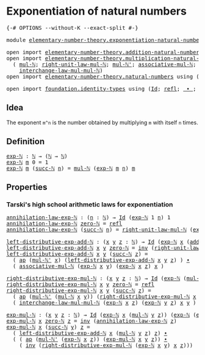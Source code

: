 # Exponentiation of natural numbers

<pre class="Agda"><a id="46" class="Symbol">{-#</a> <a id="50" class="Keyword">OPTIONS</a> <a id="58" class="Pragma">--without-K</a> <a id="70" class="Pragma">--exact-split</a> <a id="84" class="Symbol">#-}</a>

<a id="89" class="Keyword">module</a> <a id="96" href="elementary-number-theory.exponentiation-natural-numbers.html" class="Module">elementary-number-theory.exponentiation-natural-numbers</a> <a id="152" class="Keyword">where</a>

<a id="159" class="Keyword">open</a> <a id="164" class="Keyword">import</a> <a id="171" href="elementary-number-theory.addition-natural-numbers.html" class="Module">elementary-number-theory.addition-natural-numbers</a> <a id="221" class="Keyword">using</a> <a id="227" class="Symbol">(</a><a id="228" href="elementary-number-theory.addition-natural-numbers.html#988" class="Function">add-ℕ</a><a id="233" class="Symbol">)</a>
<a id="235" class="Keyword">open</a> <a id="240" class="Keyword">import</a> <a id="247" href="elementary-number-theory.multiplication-natural-numbers.html" class="Module">elementary-number-theory.multiplication-natural-numbers</a> <a id="303" class="Keyword">using</a>
  <a id="311" class="Symbol">(</a> <a id="313" href="elementary-number-theory.multiplication-natural-numbers.html#1176" class="Function">mul-ℕ</a><a id="318" class="Symbol">;</a> <a id="320" href="elementary-number-theory.multiplication-natural-numbers.html#1954" class="Function">right-unit-law-mul-ℕ</a><a id="340" class="Symbol">;</a> <a id="342" href="elementary-number-theory.multiplication-natural-numbers.html#1250" class="Function">mul-ℕ&#39;</a><a id="348" class="Symbol">;</a> <a id="350" href="elementary-number-theory.multiplication-natural-numbers.html#4397" class="Function">associative-mul-ℕ</a><a id="367" class="Symbol">;</a>
    <a id="373" href="elementary-number-theory.multiplication-natural-numbers.html#4999" class="Function">interchange-law-mul-mul-ℕ</a><a id="398" class="Symbol">)</a>
<a id="400" class="Keyword">open</a> <a id="405" class="Keyword">import</a> <a id="412" href="elementary-number-theory.natural-numbers.html" class="Module">elementary-number-theory.natural-numbers</a> <a id="453" class="Keyword">using</a> <a id="459" class="Symbol">(</a><a id="460" href="elementary-number-theory.natural-numbers.html#1444" class="Datatype">ℕ</a><a id="461" class="Symbol">;</a> <a id="463" href="elementary-number-theory.natural-numbers.html#1465" class="InductiveConstructor">zero-ℕ</a><a id="469" class="Symbol">;</a> <a id="471" href="elementary-number-theory.natural-numbers.html#1478" class="InductiveConstructor">succ-ℕ</a><a id="477" class="Symbol">)</a>

<a id="480" class="Keyword">open</a> <a id="485" class="Keyword">import</a> <a id="492" href="foundation.identity-types.html" class="Module">foundation.identity-types</a> <a id="518" class="Keyword">using</a> <a id="524" class="Symbol">(</a><a id="525" href="foundation-core.identity-types.html#641" class="Datatype">Id</a><a id="527" class="Symbol">;</a> <a id="529" href="foundation-core.identity-types.html#694" class="InductiveConstructor">refl</a><a id="533" class="Symbol">;</a> <a id="535" href="foundation-core.identity-types.html#1239" class="Function Operator">_∙_</a><a id="538" class="Symbol">;</a> <a id="540" href="foundation-core.identity-types.html#1552" class="Function">inv</a><a id="543" class="Symbol">;</a> <a id="545" href="foundation-core.identity-types.html#2853" class="Function">ap</a><a id="547" class="Symbol">)</a>
</pre>
## Idea

The exponent `m^n` is the number obtained by multiplying `m` with itself `n` times.

## Definition

<pre class="Agda"><a id="exp-ℕ"></a><a id="671" href="elementary-number-theory.exponentiation-natural-numbers.html#671" class="Function">exp-ℕ</a> <a id="677" class="Symbol">:</a> <a id="679" href="elementary-number-theory.natural-numbers.html#1444" class="Datatype">ℕ</a> <a id="681" class="Symbol">→</a> <a id="683" class="Symbol">(</a><a id="684" href="elementary-number-theory.natural-numbers.html#1444" class="Datatype">ℕ</a> <a id="686" class="Symbol">→</a> <a id="688" href="elementary-number-theory.natural-numbers.html#1444" class="Datatype">ℕ</a><a id="689" class="Symbol">)</a>
<a id="691" href="elementary-number-theory.exponentiation-natural-numbers.html#671" class="Function">exp-ℕ</a> <a id="697" href="elementary-number-theory.exponentiation-natural-numbers.html#697" class="Bound">m</a> <a id="699" class="Number">0</a> <a id="701" class="Symbol">=</a> <a id="703" class="Number">1</a>
<a id="705" href="elementary-number-theory.exponentiation-natural-numbers.html#671" class="Function">exp-ℕ</a> <a id="711" href="elementary-number-theory.exponentiation-natural-numbers.html#711" class="Bound">m</a> <a id="713" class="Symbol">(</a><a id="714" href="elementary-number-theory.natural-numbers.html#1478" class="InductiveConstructor">succ-ℕ</a> <a id="721" href="elementary-number-theory.exponentiation-natural-numbers.html#721" class="Bound">n</a><a id="722" class="Symbol">)</a> <a id="724" class="Symbol">=</a> <a id="726" href="elementary-number-theory.multiplication-natural-numbers.html#1176" class="Function">mul-ℕ</a> <a id="732" class="Symbol">(</a><a id="733" href="elementary-number-theory.exponentiation-natural-numbers.html#671" class="Function">exp-ℕ</a> <a id="739" href="elementary-number-theory.exponentiation-natural-numbers.html#711" class="Bound">m</a> <a id="741" href="elementary-number-theory.exponentiation-natural-numbers.html#721" class="Bound">n</a><a id="742" class="Symbol">)</a> <a id="744" href="elementary-number-theory.exponentiation-natural-numbers.html#711" class="Bound">m</a>
</pre>
## Properties

### Tarski's high school arithmetic laws for exponentiation

<pre class="Agda"><a id="annihilation-law-exp-ℕ"></a><a id="835" href="elementary-number-theory.exponentiation-natural-numbers.html#835" class="Function">annihilation-law-exp-ℕ</a> <a id="858" class="Symbol">:</a> <a id="860" class="Symbol">(</a><a id="861" href="elementary-number-theory.exponentiation-natural-numbers.html#861" class="Bound">n</a> <a id="863" class="Symbol">:</a> <a id="865" href="elementary-number-theory.natural-numbers.html#1444" class="Datatype">ℕ</a><a id="866" class="Symbol">)</a> <a id="868" class="Symbol">→</a> <a id="870" href="foundation-core.identity-types.html#641" class="Datatype">Id</a> <a id="873" class="Symbol">(</a><a id="874" href="elementary-number-theory.exponentiation-natural-numbers.html#671" class="Function">exp-ℕ</a> <a id="880" class="Number">1</a> <a id="882" href="elementary-number-theory.exponentiation-natural-numbers.html#861" class="Bound">n</a><a id="883" class="Symbol">)</a> <a id="885" class="Number">1</a>
<a id="887" href="elementary-number-theory.exponentiation-natural-numbers.html#835" class="Function">annihilation-law-exp-ℕ</a> <a id="910" href="elementary-number-theory.natural-numbers.html#1465" class="InductiveConstructor">zero-ℕ</a> <a id="917" class="Symbol">=</a> <a id="919" href="foundation-core.identity-types.html#694" class="InductiveConstructor">refl</a>
<a id="924" href="elementary-number-theory.exponentiation-natural-numbers.html#835" class="Function">annihilation-law-exp-ℕ</a> <a id="947" class="Symbol">(</a><a id="948" href="elementary-number-theory.natural-numbers.html#1478" class="InductiveConstructor">succ-ℕ</a> <a id="955" href="elementary-number-theory.exponentiation-natural-numbers.html#955" class="Bound">n</a><a id="956" class="Symbol">)</a> <a id="958" class="Symbol">=</a> <a id="960" href="elementary-number-theory.multiplication-natural-numbers.html#1954" class="Function">right-unit-law-mul-ℕ</a> <a id="981" class="Symbol">(</a><a id="982" href="elementary-number-theory.exponentiation-natural-numbers.html#671" class="Function">exp-ℕ</a> <a id="988" class="Number">1</a> <a id="990" href="elementary-number-theory.exponentiation-natural-numbers.html#955" class="Bound">n</a><a id="991" class="Symbol">)</a> <a id="993" href="foundation-core.identity-types.html#1239" class="Function Operator">∙</a> <a id="995" href="elementary-number-theory.exponentiation-natural-numbers.html#835" class="Function">annihilation-law-exp-ℕ</a> <a id="1018" href="elementary-number-theory.exponentiation-natural-numbers.html#955" class="Bound">n</a>

<a id="left-distributive-exp-add-ℕ"></a><a id="1021" href="elementary-number-theory.exponentiation-natural-numbers.html#1021" class="Function">left-distributive-exp-add-ℕ</a> <a id="1049" class="Symbol">:</a> <a id="1051" class="Symbol">(</a><a id="1052" href="elementary-number-theory.exponentiation-natural-numbers.html#1052" class="Bound">x</a> <a id="1054" href="elementary-number-theory.exponentiation-natural-numbers.html#1054" class="Bound">y</a> <a id="1056" href="elementary-number-theory.exponentiation-natural-numbers.html#1056" class="Bound">z</a> <a id="1058" class="Symbol">:</a> <a id="1060" href="elementary-number-theory.natural-numbers.html#1444" class="Datatype">ℕ</a><a id="1061" class="Symbol">)</a> <a id="1063" class="Symbol">→</a> <a id="1065" href="foundation-core.identity-types.html#641" class="Datatype">Id</a> <a id="1068" class="Symbol">(</a><a id="1069" href="elementary-number-theory.exponentiation-natural-numbers.html#671" class="Function">exp-ℕ</a> <a id="1075" href="elementary-number-theory.exponentiation-natural-numbers.html#1052" class="Bound">x</a> <a id="1077" class="Symbol">(</a><a id="1078" href="elementary-number-theory.addition-natural-numbers.html#988" class="Function">add-ℕ</a> <a id="1084" href="elementary-number-theory.exponentiation-natural-numbers.html#1054" class="Bound">y</a> <a id="1086" href="elementary-number-theory.exponentiation-natural-numbers.html#1056" class="Bound">z</a><a id="1087" class="Symbol">))</a> <a id="1090" class="Symbol">(</a><a id="1091" href="elementary-number-theory.multiplication-natural-numbers.html#1176" class="Function">mul-ℕ</a> <a id="1097" class="Symbol">(</a><a id="1098" href="elementary-number-theory.exponentiation-natural-numbers.html#671" class="Function">exp-ℕ</a> <a id="1104" href="elementary-number-theory.exponentiation-natural-numbers.html#1052" class="Bound">x</a> <a id="1106" href="elementary-number-theory.exponentiation-natural-numbers.html#1054" class="Bound">y</a><a id="1107" class="Symbol">)</a> <a id="1109" class="Symbol">(</a><a id="1110" href="elementary-number-theory.exponentiation-natural-numbers.html#671" class="Function">exp-ℕ</a> <a id="1116" href="elementary-number-theory.exponentiation-natural-numbers.html#1052" class="Bound">x</a> <a id="1118" href="elementary-number-theory.exponentiation-natural-numbers.html#1056" class="Bound">z</a><a id="1119" class="Symbol">))</a>
<a id="1122" href="elementary-number-theory.exponentiation-natural-numbers.html#1021" class="Function">left-distributive-exp-add-ℕ</a> <a id="1150" href="elementary-number-theory.exponentiation-natural-numbers.html#1150" class="Bound">x</a> <a id="1152" href="elementary-number-theory.exponentiation-natural-numbers.html#1152" class="Bound">y</a> <a id="1154" href="elementary-number-theory.natural-numbers.html#1465" class="InductiveConstructor">zero-ℕ</a> <a id="1161" class="Symbol">=</a> <a id="1163" href="foundation-core.identity-types.html#1552" class="Function">inv</a> <a id="1167" class="Symbol">(</a><a id="1168" href="elementary-number-theory.multiplication-natural-numbers.html#1954" class="Function">right-unit-law-mul-ℕ</a> <a id="1189" class="Symbol">(</a><a id="1190" href="elementary-number-theory.exponentiation-natural-numbers.html#671" class="Function">exp-ℕ</a> <a id="1196" href="elementary-number-theory.exponentiation-natural-numbers.html#1150" class="Bound">x</a> <a id="1198" href="elementary-number-theory.exponentiation-natural-numbers.html#1152" class="Bound">y</a><a id="1199" class="Symbol">))</a>
<a id="1202" href="elementary-number-theory.exponentiation-natural-numbers.html#1021" class="Function">left-distributive-exp-add-ℕ</a> <a id="1230" href="elementary-number-theory.exponentiation-natural-numbers.html#1230" class="Bound">x</a> <a id="1232" href="elementary-number-theory.exponentiation-natural-numbers.html#1232" class="Bound">y</a> <a id="1234" class="Symbol">(</a><a id="1235" href="elementary-number-theory.natural-numbers.html#1478" class="InductiveConstructor">succ-ℕ</a> <a id="1242" href="elementary-number-theory.exponentiation-natural-numbers.html#1242" class="Bound">z</a><a id="1243" class="Symbol">)</a> <a id="1245" class="Symbol">=</a>
  <a id="1249" class="Symbol">(</a> <a id="1251" href="foundation-core.identity-types.html#2853" class="Function">ap</a> <a id="1254" class="Symbol">(</a><a id="1255" href="elementary-number-theory.multiplication-natural-numbers.html#1250" class="Function">mul-ℕ&#39;</a> <a id="1262" href="elementary-number-theory.exponentiation-natural-numbers.html#1230" class="Bound">x</a><a id="1263" class="Symbol">)</a> <a id="1265" class="Symbol">(</a><a id="1266" href="elementary-number-theory.exponentiation-natural-numbers.html#1021" class="Function">left-distributive-exp-add-ℕ</a> <a id="1294" href="elementary-number-theory.exponentiation-natural-numbers.html#1230" class="Bound">x</a> <a id="1296" href="elementary-number-theory.exponentiation-natural-numbers.html#1232" class="Bound">y</a> <a id="1298" href="elementary-number-theory.exponentiation-natural-numbers.html#1242" class="Bound">z</a><a id="1299" class="Symbol">)</a> <a id="1301" class="Symbol">)</a> <a id="1303" href="foundation-core.identity-types.html#1239" class="Function Operator">∙</a>
  <a id="1307" class="Symbol">(</a> <a id="1309" href="elementary-number-theory.multiplication-natural-numbers.html#4397" class="Function">associative-mul-ℕ</a> <a id="1327" class="Symbol">(</a><a id="1328" href="elementary-number-theory.exponentiation-natural-numbers.html#671" class="Function">exp-ℕ</a> <a id="1334" href="elementary-number-theory.exponentiation-natural-numbers.html#1230" class="Bound">x</a> <a id="1336" href="elementary-number-theory.exponentiation-natural-numbers.html#1232" class="Bound">y</a><a id="1337" class="Symbol">)</a> <a id="1339" class="Symbol">(</a><a id="1340" href="elementary-number-theory.exponentiation-natural-numbers.html#671" class="Function">exp-ℕ</a> <a id="1346" href="elementary-number-theory.exponentiation-natural-numbers.html#1230" class="Bound">x</a> <a id="1348" href="elementary-number-theory.exponentiation-natural-numbers.html#1242" class="Bound">z</a><a id="1349" class="Symbol">)</a> <a id="1351" href="elementary-number-theory.exponentiation-natural-numbers.html#1230" class="Bound">x</a> <a id="1353" class="Symbol">)</a>

<a id="right-distributive-exp-mul-ℕ"></a><a id="1356" href="elementary-number-theory.exponentiation-natural-numbers.html#1356" class="Function">right-distributive-exp-mul-ℕ</a> <a id="1385" class="Symbol">:</a> <a id="1387" class="Symbol">(</a><a id="1388" href="elementary-number-theory.exponentiation-natural-numbers.html#1388" class="Bound">x</a> <a id="1390" href="elementary-number-theory.exponentiation-natural-numbers.html#1390" class="Bound">y</a> <a id="1392" href="elementary-number-theory.exponentiation-natural-numbers.html#1392" class="Bound">z</a> <a id="1394" class="Symbol">:</a> <a id="1396" href="elementary-number-theory.natural-numbers.html#1444" class="Datatype">ℕ</a><a id="1397" class="Symbol">)</a> <a id="1399" class="Symbol">→</a> <a id="1401" href="foundation-core.identity-types.html#641" class="Datatype">Id</a> <a id="1404" class="Symbol">(</a><a id="1405" href="elementary-number-theory.exponentiation-natural-numbers.html#671" class="Function">exp-ℕ</a> <a id="1411" class="Symbol">(</a><a id="1412" href="elementary-number-theory.multiplication-natural-numbers.html#1176" class="Function">mul-ℕ</a> <a id="1418" href="elementary-number-theory.exponentiation-natural-numbers.html#1388" class="Bound">x</a> <a id="1420" href="elementary-number-theory.exponentiation-natural-numbers.html#1390" class="Bound">y</a><a id="1421" class="Symbol">)</a> <a id="1423" href="elementary-number-theory.exponentiation-natural-numbers.html#1392" class="Bound">z</a><a id="1424" class="Symbol">)</a> <a id="1426" class="Symbol">(</a><a id="1427" href="elementary-number-theory.multiplication-natural-numbers.html#1176" class="Function">mul-ℕ</a> <a id="1433" class="Symbol">(</a><a id="1434" href="elementary-number-theory.exponentiation-natural-numbers.html#671" class="Function">exp-ℕ</a> <a id="1440" href="elementary-number-theory.exponentiation-natural-numbers.html#1388" class="Bound">x</a> <a id="1442" href="elementary-number-theory.exponentiation-natural-numbers.html#1392" class="Bound">z</a><a id="1443" class="Symbol">)</a> <a id="1445" class="Symbol">(</a><a id="1446" href="elementary-number-theory.exponentiation-natural-numbers.html#671" class="Function">exp-ℕ</a> <a id="1452" href="elementary-number-theory.exponentiation-natural-numbers.html#1390" class="Bound">y</a> <a id="1454" href="elementary-number-theory.exponentiation-natural-numbers.html#1392" class="Bound">z</a><a id="1455" class="Symbol">))</a>
<a id="1458" href="elementary-number-theory.exponentiation-natural-numbers.html#1356" class="Function">right-distributive-exp-mul-ℕ</a> <a id="1487" href="elementary-number-theory.exponentiation-natural-numbers.html#1487" class="Bound">x</a> <a id="1489" href="elementary-number-theory.exponentiation-natural-numbers.html#1489" class="Bound">y</a> <a id="1491" href="elementary-number-theory.natural-numbers.html#1465" class="InductiveConstructor">zero-ℕ</a> <a id="1498" class="Symbol">=</a> <a id="1500" href="foundation-core.identity-types.html#694" class="InductiveConstructor">refl</a>
<a id="1505" href="elementary-number-theory.exponentiation-natural-numbers.html#1356" class="Function">right-distributive-exp-mul-ℕ</a> <a id="1534" href="elementary-number-theory.exponentiation-natural-numbers.html#1534" class="Bound">x</a> <a id="1536" href="elementary-number-theory.exponentiation-natural-numbers.html#1536" class="Bound">y</a> <a id="1538" class="Symbol">(</a><a id="1539" href="elementary-number-theory.natural-numbers.html#1478" class="InductiveConstructor">succ-ℕ</a> <a id="1546" href="elementary-number-theory.exponentiation-natural-numbers.html#1546" class="Bound">z</a><a id="1547" class="Symbol">)</a> <a id="1549" class="Symbol">=</a>
  <a id="1553" class="Symbol">(</a> <a id="1555" href="foundation-core.identity-types.html#2853" class="Function">ap</a> <a id="1558" class="Symbol">(</a><a id="1559" href="elementary-number-theory.multiplication-natural-numbers.html#1250" class="Function">mul-ℕ&#39;</a> <a id="1566" class="Symbol">(</a><a id="1567" href="elementary-number-theory.multiplication-natural-numbers.html#1176" class="Function">mul-ℕ</a> <a id="1573" href="elementary-number-theory.exponentiation-natural-numbers.html#1534" class="Bound">x</a> <a id="1575" href="elementary-number-theory.exponentiation-natural-numbers.html#1536" class="Bound">y</a><a id="1576" class="Symbol">))</a> <a id="1579" class="Symbol">(</a><a id="1580" href="elementary-number-theory.exponentiation-natural-numbers.html#1356" class="Function">right-distributive-exp-mul-ℕ</a> <a id="1609" href="elementary-number-theory.exponentiation-natural-numbers.html#1534" class="Bound">x</a> <a id="1611" href="elementary-number-theory.exponentiation-natural-numbers.html#1536" class="Bound">y</a> <a id="1613" href="elementary-number-theory.exponentiation-natural-numbers.html#1546" class="Bound">z</a><a id="1614" class="Symbol">)</a> <a id="1616" class="Symbol">)</a> <a id="1618" href="foundation-core.identity-types.html#1239" class="Function Operator">∙</a>
  <a id="1622" class="Symbol">(</a> <a id="1624" href="elementary-number-theory.multiplication-natural-numbers.html#4999" class="Function">interchange-law-mul-mul-ℕ</a> <a id="1650" class="Symbol">(</a><a id="1651" href="elementary-number-theory.exponentiation-natural-numbers.html#671" class="Function">exp-ℕ</a> <a id="1657" href="elementary-number-theory.exponentiation-natural-numbers.html#1534" class="Bound">x</a> <a id="1659" href="elementary-number-theory.exponentiation-natural-numbers.html#1546" class="Bound">z</a><a id="1660" class="Symbol">)</a> <a id="1662" class="Symbol">(</a><a id="1663" href="elementary-number-theory.exponentiation-natural-numbers.html#671" class="Function">exp-ℕ</a> <a id="1669" href="elementary-number-theory.exponentiation-natural-numbers.html#1536" class="Bound">y</a> <a id="1671" href="elementary-number-theory.exponentiation-natural-numbers.html#1546" class="Bound">z</a><a id="1672" class="Symbol">)</a> <a id="1674" href="elementary-number-theory.exponentiation-natural-numbers.html#1534" class="Bound">x</a> <a id="1676" href="elementary-number-theory.exponentiation-natural-numbers.html#1536" class="Bound">y</a> <a id="1678" class="Symbol">)</a>

<a id="exp-mul-ℕ"></a><a id="1681" href="elementary-number-theory.exponentiation-natural-numbers.html#1681" class="Function">exp-mul-ℕ</a> <a id="1691" class="Symbol">:</a> <a id="1693" class="Symbol">(</a><a id="1694" href="elementary-number-theory.exponentiation-natural-numbers.html#1694" class="Bound">x</a> <a id="1696" href="elementary-number-theory.exponentiation-natural-numbers.html#1696" class="Bound">y</a> <a id="1698" href="elementary-number-theory.exponentiation-natural-numbers.html#1698" class="Bound">z</a> <a id="1700" class="Symbol">:</a> <a id="1702" href="elementary-number-theory.natural-numbers.html#1444" class="Datatype">ℕ</a><a id="1703" class="Symbol">)</a> <a id="1705" class="Symbol">→</a> <a id="1707" href="foundation-core.identity-types.html#641" class="Datatype">Id</a> <a id="1710" class="Symbol">(</a><a id="1711" href="elementary-number-theory.exponentiation-natural-numbers.html#671" class="Function">exp-ℕ</a> <a id="1717" href="elementary-number-theory.exponentiation-natural-numbers.html#1694" class="Bound">x</a> <a id="1719" class="Symbol">(</a><a id="1720" href="elementary-number-theory.multiplication-natural-numbers.html#1176" class="Function">mul-ℕ</a> <a id="1726" href="elementary-number-theory.exponentiation-natural-numbers.html#1696" class="Bound">y</a> <a id="1728" href="elementary-number-theory.exponentiation-natural-numbers.html#1698" class="Bound">z</a><a id="1729" class="Symbol">))</a> <a id="1732" class="Symbol">(</a><a id="1733" href="elementary-number-theory.exponentiation-natural-numbers.html#671" class="Function">exp-ℕ</a> <a id="1739" class="Symbol">(</a><a id="1740" href="elementary-number-theory.exponentiation-natural-numbers.html#671" class="Function">exp-ℕ</a> <a id="1746" href="elementary-number-theory.exponentiation-natural-numbers.html#1694" class="Bound">x</a> <a id="1748" href="elementary-number-theory.exponentiation-natural-numbers.html#1696" class="Bound">y</a><a id="1749" class="Symbol">)</a> <a id="1751" href="elementary-number-theory.exponentiation-natural-numbers.html#1698" class="Bound">z</a><a id="1752" class="Symbol">)</a>
<a id="1754" href="elementary-number-theory.exponentiation-natural-numbers.html#1681" class="Function">exp-mul-ℕ</a> <a id="1764" href="elementary-number-theory.exponentiation-natural-numbers.html#1764" class="Bound">x</a> <a id="1766" href="elementary-number-theory.natural-numbers.html#1465" class="InductiveConstructor">zero-ℕ</a> <a id="1773" href="elementary-number-theory.exponentiation-natural-numbers.html#1773" class="Bound">z</a> <a id="1775" class="Symbol">=</a> <a id="1777" href="foundation-core.identity-types.html#1552" class="Function">inv</a> <a id="1781" class="Symbol">(</a><a id="1782" href="elementary-number-theory.exponentiation-natural-numbers.html#835" class="Function">annihilation-law-exp-ℕ</a> <a id="1805" href="elementary-number-theory.exponentiation-natural-numbers.html#1773" class="Bound">z</a><a id="1806" class="Symbol">)</a>
<a id="1808" href="elementary-number-theory.exponentiation-natural-numbers.html#1681" class="Function">exp-mul-ℕ</a> <a id="1818" href="elementary-number-theory.exponentiation-natural-numbers.html#1818" class="Bound">x</a> <a id="1820" class="Symbol">(</a><a id="1821" href="elementary-number-theory.natural-numbers.html#1478" class="InductiveConstructor">succ-ℕ</a> <a id="1828" href="elementary-number-theory.exponentiation-natural-numbers.html#1828" class="Bound">y</a><a id="1829" class="Symbol">)</a> <a id="1831" href="elementary-number-theory.exponentiation-natural-numbers.html#1831" class="Bound">z</a> <a id="1833" class="Symbol">=</a>
  <a id="1837" class="Symbol">(</a> <a id="1839" href="elementary-number-theory.exponentiation-natural-numbers.html#1021" class="Function">left-distributive-exp-add-ℕ</a> <a id="1867" href="elementary-number-theory.exponentiation-natural-numbers.html#1818" class="Bound">x</a> <a id="1869" class="Symbol">(</a><a id="1870" href="elementary-number-theory.multiplication-natural-numbers.html#1176" class="Function">mul-ℕ</a> <a id="1876" href="elementary-number-theory.exponentiation-natural-numbers.html#1828" class="Bound">y</a> <a id="1878" href="elementary-number-theory.exponentiation-natural-numbers.html#1831" class="Bound">z</a><a id="1879" class="Symbol">)</a> <a id="1881" href="elementary-number-theory.exponentiation-natural-numbers.html#1831" class="Bound">z</a><a id="1882" class="Symbol">)</a> <a id="1884" href="foundation-core.identity-types.html#1239" class="Function Operator">∙</a>
  <a id="1888" class="Symbol">(</a> <a id="1890" class="Symbol">(</a> <a id="1892" href="foundation-core.identity-types.html#2853" class="Function">ap</a> <a id="1895" class="Symbol">(</a><a id="1896" href="elementary-number-theory.multiplication-natural-numbers.html#1250" class="Function">mul-ℕ&#39;</a> <a id="1903" class="Symbol">(</a><a id="1904" href="elementary-number-theory.exponentiation-natural-numbers.html#671" class="Function">exp-ℕ</a> <a id="1910" href="elementary-number-theory.exponentiation-natural-numbers.html#1818" class="Bound">x</a> <a id="1912" href="elementary-number-theory.exponentiation-natural-numbers.html#1831" class="Bound">z</a><a id="1913" class="Symbol">))</a> <a id="1916" class="Symbol">(</a><a id="1917" href="elementary-number-theory.exponentiation-natural-numbers.html#1681" class="Function">exp-mul-ℕ</a> <a id="1927" href="elementary-number-theory.exponentiation-natural-numbers.html#1818" class="Bound">x</a> <a id="1929" href="elementary-number-theory.exponentiation-natural-numbers.html#1828" class="Bound">y</a> <a id="1931" href="elementary-number-theory.exponentiation-natural-numbers.html#1831" class="Bound">z</a><a id="1932" class="Symbol">))</a> <a id="1935" href="foundation-core.identity-types.html#1239" class="Function Operator">∙</a>
    <a id="1941" class="Symbol">(</a> <a id="1943" href="foundation-core.identity-types.html#1552" class="Function">inv</a> <a id="1947" class="Symbol">(</a><a id="1948" href="elementary-number-theory.exponentiation-natural-numbers.html#1356" class="Function">right-distributive-exp-mul-ℕ</a> <a id="1977" class="Symbol">(</a><a id="1978" href="elementary-number-theory.exponentiation-natural-numbers.html#671" class="Function">exp-ℕ</a> <a id="1984" href="elementary-number-theory.exponentiation-natural-numbers.html#1818" class="Bound">x</a> <a id="1986" href="elementary-number-theory.exponentiation-natural-numbers.html#1828" class="Bound">y</a><a id="1987" class="Symbol">)</a> <a id="1989" href="elementary-number-theory.exponentiation-natural-numbers.html#1818" class="Bound">x</a> <a id="1991" href="elementary-number-theory.exponentiation-natural-numbers.html#1831" class="Bound">z</a><a id="1992" class="Symbol">)))</a>
</pre>
